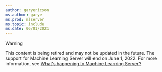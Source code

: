 ```yaml
---
author: garyericson
ms.author: garye
ms.prod: mlserver
ms.topic: include
ms.date: 06/01/2021
---
```


> [!WARNING]
> This content is being retired and may not be updated in the future. The support for Machine Learning Server will end on June 1, 2022. For more information, see [What's happening to Machine Learning Server?](../what-is-happening-to-machine-learning-server.md)
